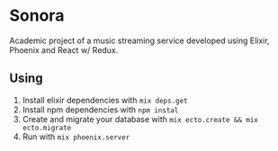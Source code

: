 # Sonora

Academic project of a music streaming service developed using Elixir, Phoenix and React w/ Redux.

## Using

1. Install elixir dependencies with `mix deps.get`
2. Install npm dependencies with `npm instal`
3. Create and migrate your database with `mix ecto.create && mix ecto.migrate`
4. Run with `mix phoenix.server`
